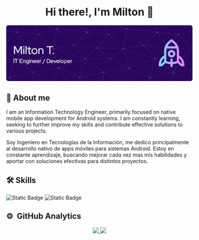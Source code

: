 <div align="center">
<h1 align="center">Hi there!, I'm Milton 👋</h1>
</div>

<div align="center">
  
![Header](./github-header-image.png)

</div>

## 🚀 About me
I am an Information Technology Engineer, primarily focused on native mobile app development for Android systems. I am constantly learning, seeking to further improve my skills and contribute effective solutions to various projects.

Soy Ingeniero en Tecnologías de la Información, me dedico principalmente al desarrollo nativo de apps móviles para sistemas Android. Estoy en constante aprendizaje, buscando mejorar cada vez mas mis habilidades y aportar con soluciones efectivas para distintos proyectos.

## 🛠 Skills
![Static Badge](https://img.shields.io/badge/Android-%2319A635?style=for-the-badge&logo=android&logoColor=%23ffffff)
![Static Badge](https://img.shields.io/badge/Kotlin-%23555555?style=for-the-badge&logo=kotlin)



## ⚙️ &nbsp;GitHub Analytics

<p align="center">
<a href="https://github.com/milton-code">
  <img height="180em" src="https://github-readme-stats-eight-theta.vercel.app/api?username=milton-code&show_icons=true&theme=algolia&include_all_commits=true&count_private=true"/>
  <img height="180em" src="https://github-readme-stats-eight-theta.vercel.app/api/top-langs/?username=milton-code&layout=compact&langs_count=8&theme=algolia"/>
</a>
</p>
